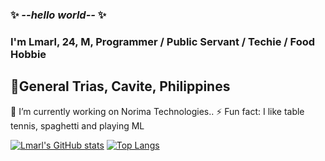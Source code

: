 ### ✨ _--hello world--_ ✨ 
### I'm Lmarl, 24, M, Programmer / Public Servant / Techie / Food Hobbie
## 📍General Trias, Cavite, Philippines
🔭 I’m currently working on Norima Technologies..
⚡ Fun fact: I like table tennis, spaghetti and playing ML


[![Lmarl's GitHub stats](https://github-readme-stats.vercel.app/api?username=lcsaria&hide=issues,contribs&theme=radical)](https://github.com/lcsaria/README.md)
[![Top Langs](https://github-readme-stats.vercel.app/api/top-langs/?username=lcsaria&layout=compact&theme=radical)](https://github.com/lcsaria/README.md)
<!--
**lcsaria/lcsaria** is a ✨ _special_ ✨ repository because its `README.md` (this file) appears on your GitHub profile.

Here are some ideas to get you started:

- 🔭 I’m currently working on ...
- 🌱 I’m currently learning ...
- 👯 I’m looking to collaborate on ...
- 🤔 I’m looking for help with ...
- 💬 Ask me about ...
- 📫 How to reach me: ...
- 😄 Pronouns: ...
- ⚡ Fun fact: ...
-->

